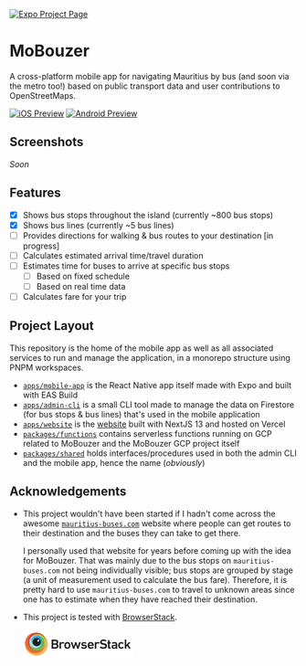 [![Expo Project Page](https://img.shields.io/badge/Made_With_Expo-000?style=for-the-badge&logo=expo&labelColor=4630eb&logoWidth=20)](https://expo.dev/@danshilm/mobouzer)

# MoBouzer

A cross-platform mobile app for navigating Mauritius by bus (and soon via the metro too!) based on public transport data and user contributions to OpenStreetMaps.

<!-- <a href="" >
  <img src=".github/images/download_on_the_app_store.svg" alt="Download on the App Store" height='50' />
</a> -->
<!-- <a href="" >
  <img src='.github/images/get_it_on_google_play.png' alt='Get it on Google Play' height='50' />
</a> -->

[![iOS Preview](https://img.shields.io/badge/-iOS%20Preview%20Build-000?style=flat&logo=apple)](https://expo.dev/artifacts/eas/aYHSUKATRDkgoWTspem94r.tar.gz)
[![Android Preview](https://img.shields.io/badge/-Android%20Preview%20Build-000?style=flat&logo=android)](https://expo.dev/artifacts/eas/oXhQyHj5kA8rWJo42H2nCv.apk)

## Screenshots

_Soon_

## Features

- [x] Shows bus stops throughout the island (currently ~800 bus stops)
- [x] Shows bus lines (currently ~5 bus lines)
- [ ] Provides directions for walking & bus routes to your destination [in progress]
- [ ] Calculates estimated arrival time/travel duration
- [ ] Estimates time for buses to arrive at specific bus stops
  - [ ] Based on fixed schedule
  - [ ] Based on real time data
- [ ] Calculates fare for your trip

## Project Layout

This repository is the home of the mobile app as well as all associated services to run and manage the application, in a monorepo structure using PNPM workspaces.

- [`apps/mobile-app`](apps/mobile-app/) is the React Native app itself made with Expo and built with EAS Build
- [`apps/admin-cli`](apps/admin-cli) is a small CLI tool made to manage the data on Firestore (for bus stops & bus lines) that's used in the mobile application
- [`apps/website`](apps/website) is the [website](https://mobouzer.com) built with NextJS 13 and hosted on Vercel
- [`packages/functions`](packages/functions) contains serverless functions running on GCP related to MoBouzer and the MoBouzer GCP project itself
- [`packages/shared`](packages/shared) holds interfaces/procedures used in both the admin CLI and the mobile app, hence the name (_obviously_)

## Acknowledgements

- This project wouldn't have been started if I hadn't come across the awesome [`mauritius-buses.com`](https://mauritius-buses.com) website where people can get routes to their destination and the buses they can take to get there.

  I personally used that website for years before coming up with the idea for MoBouzer. 
That was mainly due to the bus stops on `mauritius-buses.com` not being individually visible; bus stops are grouped by stage (a unit of measurement used to calculate the bus fare). 
Therefore, it is pretty hard to use `mauritius-buses.com` to travel to unknown areas since one has to estimate when they have reached their destination.

- This project is tested with [BrowserStack](https://www.browserstack.com/).

  <a href="https://www.browserstack.com/">
    <img src=".github/images/browserstack-banner.png" alt="BrowserStack Banner" height="50" />
  </a>
